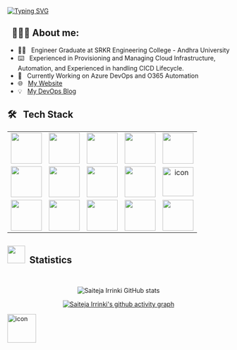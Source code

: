 [![Typing SVG](https://readme-typing-svg.demolab.com?font=Josefin+Sans&size=40&duration=1000&pause=500&color=00E4A9&width=400&&repeat=falselines&height=70&lines=Hey!;Nice+to+Meet+you...%F0%9F%98%83%09;I'm+SAITEJA+IRRINKI;DevOps+Engineer)](https://git.io/typing-svg)

## &nbsp; 👨🏻‍💻 About me:

- 👨‍🎓 &nbsp; Engineer Graduate at SRKR Engineering College - Andhra University
- ⌨️ &nbsp; Experienced in Provisioning and Managing Cloud Infrastructure, Automation, and Experienced in handling CICD Lifecycle.
- 🌱 &nbsp; Currently Working on Azure DevOps and O365 Automation
- 🌐 &nbsp; [My Website](https://saitejairrinki.github.io/)
- 💡 &nbsp; [My DevOps Blog](https://softwarelife.github.io/)


## 🛠 &nbsp; Tech Stack


<table>
<tr>
    <td align='center'>
        <img src="https://skillicons.dev/icons?i=linux" width="70" >
    </td>
    <td align='center'>
        <img src="https://cdn.worldvectorlogo.com/logos/microsoft-windows-22.svg" width="70" >
    </td>
    <td align='center'>
        <img src="https://upload.wikimedia.org/wikipedia/commons/f/fa/Microsoft_Azure.svg" width="70">
    </td>
     <td align='center'>
        <img src="https://techstack-generator.vercel.app/aws-icon.svg" width="70" >
    </td>
    <td align='center'>
        <img src="https://cdn.worldvectorlogo.com/logos/google-cloud-2.svg" width="70">
    </td>
</tr>
<tr>
    <td align='center'>
        <img src="https://www.svgrepo.com/show/376353/terraform.svg" width="70">
    </td>
    <td align='center'>
        <img src="https://skillicons.dev/icons?i=ansible" width="70">
    </td>
    <td align='center'>
        <img src="https://skillicons.dev/icons?i=bash" width="70">
    </td>
     <td align='center'>
        <img src="https://skillicons.dev/icons?i=powershell" width="70">
    </td>
    <td align='center'>
        <div style="display: flex; align-items: flex-start;"><img src="https://techstack-generator.vercel.app/github-icon.svg" alt="icon" width="70" height="66" /></div>
    </td>
</tr>
<tr>
    <td align='center'>
        <img src="https://skillicons.dev/icons?i=jenkins" width="70">
    </td>
    <td align='center'>
        <img src="https://cdn.iconscout.com/icon/free/png-256/free-azure-devops-3628645-3029870.png" width="70">
    </td>
    <td align='center'>
        <img src="https://seeklogo.com/images/S/sonarcloud-logo-39208B5388-seeklogo.com.png" width="70">
    </td>
    <td align='center'>
        <img src="https://techstack-generator.vercel.app/docker-icon.svg" width="70">
    </td>
    <td align='center'>
        <img src="https://techstack-generator.vercel.app/kubernetes-icon.svg" width="70" >
    </td>
</tr>
</table>

## <img src="https://raw.githubusercontent.com/Ashutosh00710/github-readme-activity-graph/42ef9eee568769795fe6fe7d8d1b1259cda8d773/asset/logo.svg" width="40px"> &nbsp;Statistics 


<br/> 

<div align="center">

![Saiteja Irrinki GitHub stats](https://github-readme-stats.vercel.app/api?username=saitejairrinki\&bg_color=30,e96443,904e95\&title_color=fff\&text_color=fff)
  
[![Saiteja Irrinki's github activity graph](https://github-readme-activity-graph.vercel.app/graph?username=saitejairrinki&theme=react-dark)](https://github.com/saitejairrinki/github-readme-activity-graph)

</div>

<img src="https://camo.githubusercontent.com/f70b425aafbef383f0ec7b86678a85eb7a4b7a7923fb24fda1df3f4866e001c9/68747470733a2f2f74656368737461636b2d67656e657261746f722e76657263656c2e6170702f6370702d69636f6e2e737667" alt="icon" data-canonical-src="https://techstack-generator.vercel.app/cpp-icon.svg" style="max-width: 100%;" width="65" height="65"></a><a target="_blank" rel="noopener noreferrer nofollow" href="https://camo.githubusercontent.com/28e6f144aefcedd9d0fd391a0415271fd795970a553e67967583ecee08f9dd95/68747470733a2f2f74656368737461636b2d67656e657261746f722e76657263656c2e6170702f6373686172702d69636f6e2e737667">
